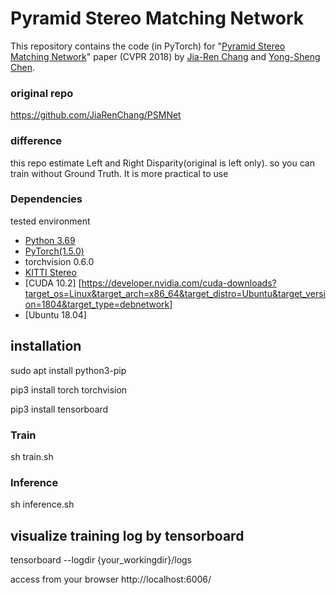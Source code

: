 # Pyramid Stereo Matching Network

This repository contains the code (in PyTorch) for "[Pyramid Stereo Matching Network](https://arxiv.org/abs/1803.08669)" paper (CVPR 2018) by [Jia-Ren Chang](https://jiarenchang.github.io/) and [Yong-Sheng Chen](https://people.cs.nctu.edu.tw/~yschen/).


### original repo
https://github.com/JiaRenChang/PSMNet


### difference 
this repo estimate Left and Right Disparity(original is left only). so you can train without Ground Truth. It is more practical to use


### Dependencies
tested environment

- [Python 3.69](https://www.python.org/downloads/)
- [PyTorch(1.5.0)](http://pytorch.org)
- torchvision 0.6.0
- [KITTI Stereo](http://www.cvlibs.net/datasets/kitti/eval_stereo.php)
- [CUDA 10.2] [https://developer.nvidia.com/cuda-downloads?target_os=Linux&target_arch=x86_64&target_distro=Ubuntu&target_version=1804&target_type=debnetwork]
- [Ubuntu 18.04]



## installation
sudo apt install python3-pip

pip3 install torch torchvision

pip3 install tensorboard



### Train
sh train.sh

### Inference
sh inference.sh

## visualize training log by tensorboard
tensorboard --logdir {your_workingdir}/logs

access from your browser
http://localhost:6006/